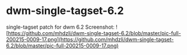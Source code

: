# dwm-single-tagset-6.2
single-tagset patch for dwm 6.2
Screenshot:
![https://github.com/mhdzli/dwm-single-tagset-6.2/blob/master/pic-full-200215-0009-17.png](https://github.com/mhdzli/dwm-single-tagset-6.2/blob/master/pic-full-200215-0009-17.png)
